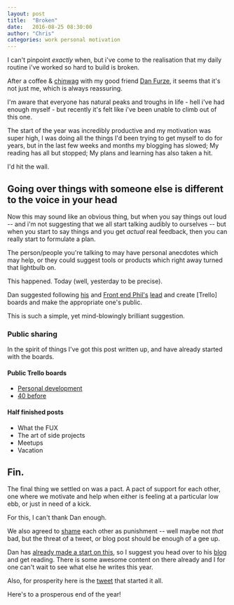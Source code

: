 ```yaml
---
layout: post
title:  "Broken"
date:   2016-08-25 08:30:00
author: "Chris"
categories: work personal motivation
---
```

I can't pinpoint _exactly_ when, but i've come to the realisation that my daily routine i've worked so hard to build is broken.

After a coffee &amp; [chinwag](http://www.urbandictionary.com/define.php?term=chinwag&defid=5703119) with my good friend [Dan Furze](https://twitter.com/furzeface), it seems that it's not just me, which is always reassuring.

I'm aware that everyone has natural peaks and troughs in life - hell i've had enough myself - but recently it's felt like i've been unable to climb out of this one.

The start of the year was incredibly productive and my motivation was super high, I was doing all the things I'd been trying to get myself to do for years, but in the last few weeks and months my blogging has slowed; My reading has all but stopped; My plans and learning has also taken a hit.

I'd hit the wall.

## Going over things with someone else is different to the voice in your head

Now this may sound like an obvious thing, but when you say things out loud -- and i'm not suggesting that we all start talking audibly to ourselves -- but when you start to say things and you get _actual_ real feedback, then you can really start to formulate a plan.

The person/people you're talking to may have personal anecdotes which may help, or they could suggest tools or products which right away turned that lightbulb on.

This happened. Today (well, yesterday to be precise).

Dan suggested following [his](https://trello.com/b/wunSYyAp/bucket-list) and [Front end Phil's](https://frontendphil.com/) [lead](https://trello.com/b/dbDEbfXF/the-life-list) and create [Trello] boards and make the appropriate one's public.

This is such a simple, yet mind-blowingly brilliant suggestion.

### Public sharing
In the spirit of things I've got this post written up, and have already started with the boards.

#### Public Trello boards
* [Personal development](https://trello.com/b/qDGenMst/personal-development)
* [40 before](https://trello.com/b/PiAO5Jk0/40-before)

#### Half finished posts
* What the FUX
* The art of side projects
* Meetups
* Vacation

## Fin.
The final thing we settled on was a pact. A pact of support for each other, one where we motivate and help when either is feeling at a particular low ebb, or just in need of a kick.

For this, I can't thank Dan enough.

We also agreed to [shame](https://www.youtube.com/watch?v=oJsOK9Tc60M) each other as punishment -- well maybe not _that_ bad, but the threat of a tweet, or blog post should be enough of a gee up.

Dan has [already made a start on this](http://danielfurze.co.uk/blog/i-need-to-write-more/), so I suggest you head over to his [blog](http://danielfurze.co.uk/blog/) and get reading. There is some awesome content on there already and I for one can't wait to see what else he writes this year.

Also, for prosperity here is the [tweet](https://twitter.com/furzeface/status/768485689268834304) that started it all.

Here's to a prosperous end of the year!
